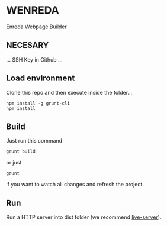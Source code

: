 WENREDA
=======

Enreda Webpage Builder

## NECESARY
...
SSH Key in Github
...

## Load environment

Clone this repo and then execute inside the folder...

```
npm install -g grunt-cli
npm install

```

## Build

Just run this command

```
grunt build
```

or just

```
grunt
```

if you want to watch all changes and refresh the project.

## Run

Run a HTTP server into dist folder (we recommend [live-server](https://www.npmjs.com/package/live-server)).
